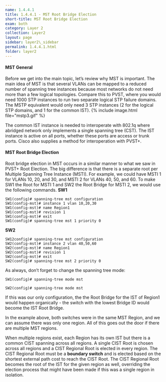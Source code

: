 ```yaml
---
name: 1.4.4.1
title: 1.4.4.1 - MST Root Bridge Election
short-title: MST Root Bridge Election
exam: both
category: Layer 2
collection: Layer2
layout: page
sidebar: layer2\_sidebar
permalink: 1.4.4.1.html
folder: layer2
---
```

#### MST General
Before we get into the main topic, let’s review why MST is important. The main idea of MST is that several VLANs can be mapped to a reduced number of spanning tree instances because most networks do not need more than a few logical topologies. Compare this to PVST, where you would need 1000 STP instances to run two separate logical STP failure domains. The MSTP equivalent would only need 3 STP instances (2 for the logical STP domains, and 1 for the common IST).
{% include image.html file="mstp3.gif" %}

The common IST instance is needed to interoperate with 802.1q where abridged network only implements a single spanning tree (CST). The IST instance is active on all ports, whether these ports are access or trunk ports. Cisco also supplies a method for interoperation with PVST+.



#### MST Root Bridge Election
Root bridge election in MST occurs in a similar manner to what we saw in PVST+ Root Election. The big difference is that there is a separate root per Multiple Spanning Tree Instance (MSTI). For example, we could have MSTI 1 for VLANs 10, 20, and 30, and MSTI 2 for VLANs 40, 50, and 60. To make SW1 the Root for MSTI 1 and SW2 the Root Bridge for MSTI 2, we would use the following commands.
**SW1**
```
SW1(config)# spanning-tree mst configuration
SW1(config-mst)# instance 1 vlan 10,20,30
SW1(config-mst)# name Region1
SW1(config-mst)# revision 1
SW1(config-mst)# exit
SW1(config)# spanning-tree mst 1 priority 0
```
**SW2**
```
SW12config)# spanning-tree mst configuration
SW2(config-mst)# instance 2 vlan 40,50,60
SW2(config-mst)# name Region1
SW2(config-mst)# revision 1
SW2(config-mst)# exit
SW2(config)# spanning-tree mst 2 priority 0
```
As always, don’t forget to change the spanning tree mode:
```
SW1(config)# spanning-tree mode mst
```
```
SW2(config)# spanning-tree mode mst
```
If this was our only configuration, the the Root Bridge for the IST of Region1 would happen organically - the switch with the lowest Bridge ID would become the IST Root Bridge.

In the example above, both switches were in the same MST Region, and we can assume there was only one region. All of this goes out the door if there are multiple MST regions.

When multiple regions exist, each Region has its own IST but there is a common CIST spanning across all regions. A single CIST Root is chosen across all regions and a CIST Regional Root is elected in every region. The CIST Regional Root must be a **boundary switch** and is elected based on the shortest external path cost to reach the CIST Root. The CIST Regional Root becomes the root of the IST for the given region as well, overriding the election process that might have been made if this was a single region in isolation.
